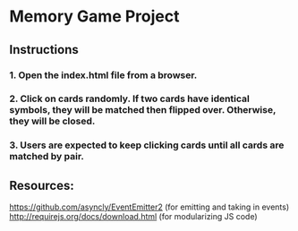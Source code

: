 # Memory Game Project

## Instructions
### 1. Open the index.html file from a browser.
### 2. Click on cards randomly. If two cards have identical symbols, they will be matched then flipped over. Otherwise, they will be closed.
### 3. Users are expected to keep clicking cards until all cards are matched by pair.


## Resources:
https://github.com/asyncly/EventEmitter2 (for emitting and taking in events)
http://requirejs.org/docs/download.html (for modularizing JS code)

